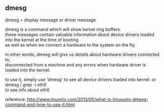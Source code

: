 dmesg
------------------

dmesg = display message or driver message

dmesg is a command which will show kernel ring buffers.  
these messages contain valuable information about device drivers loaded into the kernel at the time of booting  
as well as when we connect a hardware to the system on the fly.  

in other words, dmesg will give us details about hardware drivers connected to,  
disconnected from a machine and any errors when hardware driver is loaded into the kernel.
 
to use it, simply use 'dmesg' to see all device drivers loaded into kernel. or  
dmesg | grep -i eth0  
to see info about eth0

reference: http://www.linuxnix.com/2013/05/what-is-linuxunix-dmesg-command-and-how-to-use-it.html
